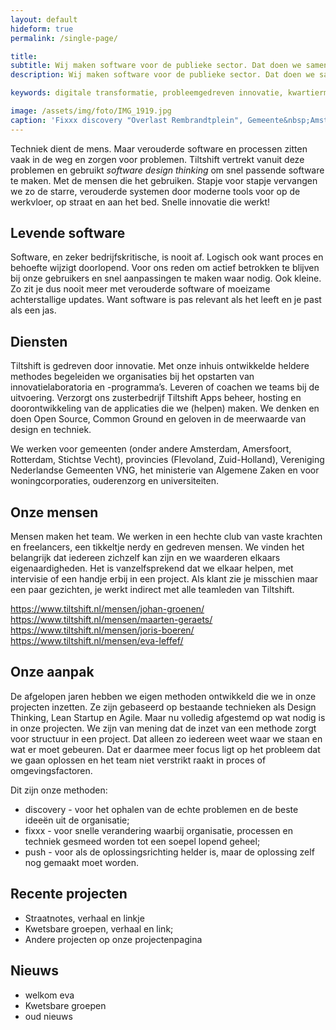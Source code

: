 ```yaml
---
layout: default
hideform: true
permalink: /single-page/

title: 
subtitle: Wij maken software voor de publieke sector. Dat doen we samen met de mensen die onze software gebruiken.
description: Wij maken software voor de publieke sector. Dat doen we samen met de mensen die onze software gebruiken.

keywords: digitale transformatie, probleemgedreven innovatie, kwartiermaker, human centered design, software design thinking, service design, lean startup, lean ux, agile development, xp, scrum, labs, apps, projecten, advies, consultancy, overheid, overheden, publieke sector, mens centraal, common ground, open source, creative commons, creative thinking, open collaboration, Fixxx, Push

image: /assets/img/foto/IMG_1919.jpg
caption: 'Fixxx discovery "Overlast Rembrandtplein", Gemeente&nbsp;Amsterdam'
---
```

<a name="Wat we doen"/>
Techniek dient de mens. Maar verouderde software en processen zitten vaak in de weg en zorgen voor problemen. Tiltshift vertrekt vanuit deze problemen en gebruikt <i>software design thinking</i> om snel passende software te maken. Met de mensen die het gebruiken. Stapje voor stapje vervangen we zo de starre, verouderde systemen door moderne tools voor op de werkvloer, op straat en aan het bed. Snelle innovatie die werkt!

## Levende software
Software, en zeker bedrijfskritische, is nooit af. Logisch ook want proces en behoefte wijzigt doorlopend. Voor ons reden om actief betrokken te blijven bij onze gebruikers  en snel aanpassingen te maken waar nodig. Ook kleine. Zo zit je dus nooit meer met verouderde software of moeizame achterstallige updates. Want software is pas relevant als het leeft en je past als een jas.

## Diensten
Tiltshift is gedreven door innovatie. Met onze inhuis ontwikkelde heldere methodes begeleiden we organisaties bij het opstarten van innovatielaboratoria en -programma’s. Leveren of coachen we teams bij de uitvoering. Verzorgt ons zusterbedrijf Tiltshift Apps beheer, hosting en doorontwikkeling van de applicaties die we (helpen) maken. We denken en doen Open Source, Common Ground en geloven in de meerwaarde van design en techniek. 

We werken voor gemeenten (onder andere Amsterdam, Amersfoort, Rotterdam, Stichtse Vecht), provincies (Flevoland, Zuid-Holland), Vereniging Nederlandse Gemeenten VNG, het ministerie van Algemene Zaken en voor woningcorporaties, ouderenzorg en universiteiten. 

## Onze mensen
Mensen maken het team. We werken in een hechte club van vaste krachten en freelancers, een tikkeltje nerdy en gedreven mensen. We vinden het belangrijk dat iedereen zichzelf kan zijn en we waarderen elkaars eigenaardigheden. Het is vanzelfsprekend dat we elkaar helpen, met intervisie of een handje erbij in een project. Als klant zie je misschien maar een paar gezichten, je werkt indirect met alle teamleden van Tiltshift.

https://www.tiltshift.nl/mensen/johan-groenen/
https://www.tiltshift.nl/mensen/maarten-geraets/
https://www.tiltshift.nl/mensen/joris-boeren/
https://www.tiltshift.nl/mensen/eva-leffef/

## Onze aanpak
De afgelopen jaren hebben we eigen methoden ontwikkeld die we in onze projecten inzetten. Ze zijn gebaseerd op bestaande technieken als Design Thinking, Lean Startup en Agile. Maar nu volledig afgestemd op wat nodig is in onze projecten. 
We zijn van mening dat de inzet van een methode zorgt voor structuur in een project. Dat alleen zo iedereen weet waar we staan en wat er moet gebeuren. Dat er daarmee meer focus ligt op het probleem dat we gaan oplossen en het team niet verstrikt raakt in proces of omgevingsfactoren. 

Dit zijn onze methoden:
<ul>
<li>discovery - voor het ophalen van de echte problemen en de beste ideeën uit de organisatie;</li>
<li>fixxx - voor snelle verandering waarbij organisatie, processen en techniek gesmeed worden tot een soepel lopend geheel;</li>
<li>push - voor als de oplossingsrichting helder is, maar de oplossing zelf nog gemaakt moet worden.</li>
</ul>

## Recente projecten
<ul>
<li>Straatnotes, verhaal en linkje</li>
<li>Kwetsbare groepen, verhaal en link;</li>
<li>Andere projecten op onze projectenpagina</li>
</ul>

## Nieuws
<ul>
<li>welkom eva</li>
<li>Kwetsbare groepen</li>
<li>oud nieuws</li>
</ul>

